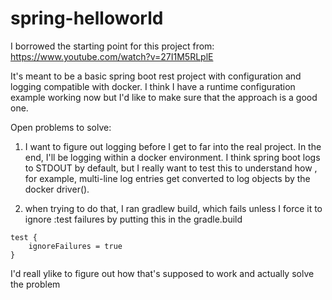 # spring-helloworld
I borrowed the starting point for this project from:  https://www.youtube.com/watch?v=27I1M5RLplE


It's meant to be a basic spring boot rest project with configuration and logging compatible with docker.  I think I have  a runtime configuration example working now but I'd like to make sure that the approach is a good one.

Open problems to solve:


1) I want to figure out logging before I get to far into the real project. In the end, I'll be logging within a docker environment. I think spring boot logs to STDOUT by default, but I really want to test this to understand how , for example, multi-line log entries get converted to log objects by the docker driver().


2) when trying to do that, I ran gradlew build, which fails unless I force it to ignore :test failures by putting this in the gradle.build
```
test {
	ignoreFailures = true
}
```

I'd reall ylike to figure out how that's supposed to work and actually solve the problem
